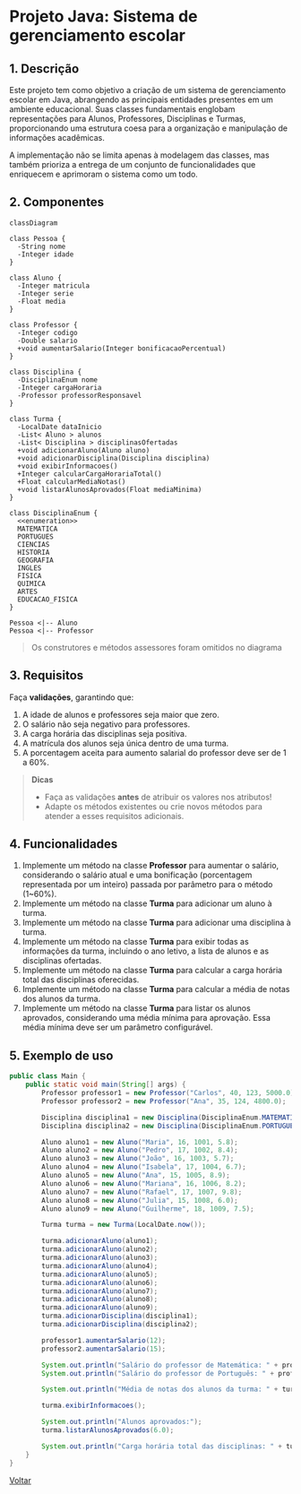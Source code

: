 # Projeto Java: Sistema de gerenciamento escolar

## 1. Descrição

Este projeto tem como objetivo a criação de um sistema de gerenciamento escolar em Java, abrangendo as principais entidades presentes em um ambiente educacional. Suas classes fundamentais englobam representações para Alunos, Professores, Disciplinas e Turmas, proporcionando uma estrutura coesa para a organização e manipulação de informações acadêmicas.

A implementação não se limita apenas à modelagem das classes, mas também prioriza a entrega de um conjunto de funcionalidades que enriquecem e aprimoram o sistema como um todo.

## 2. Componentes

```mermaid
classDiagram

class Pessoa {
  -String nome
  -Integer idade
}

class Aluno {
  -Integer matricula
  -Integer serie
  -Float media
}

class Professor {
  -Integer codigo
  -Double salario
  +void aumentarSalario(Integer bonificacaoPercentual)
}

class Disciplina {
  -DisciplinaEnum nome
  -Integer cargaHoraria
  -Professor professorResponsavel
}

class Turma {
  -LocalDate dataInicio
  -List< Aluno > alunos
  -List< Disciplina > disciplinasOfertadas
  +void adicionarAluno(Aluno aluno)
  +void adicionarDisciplina(Disciplina disciplina)
  +void exibirInformacoes()
  +Integer calcularCargaHorariaTotal()
  +Float calcularMediaNotas()
  +void listarAlunosAprovados(Float mediaMinima)
}

class DisciplinaEnum {
  <<enumeration>>
  MATEMATICA
  PORTUGUES
  CIENCIAS
  HISTORIA
  GEOGRAFIA
  INGLES
  FISICA
  QUIMICA
  ARTES
  EDUCACAO_FISICA
}

Pessoa <|-- Aluno
Pessoa <|-- Professor
```

> Os construtores e métodos assessores foram omitidos no diagrama

## 3. Requisitos

Faça **validações**, garantindo que:

1. A idade de alunos e professores seja maior que zero.
1. O salário não seja negativo para professores.
1. A carga horária das disciplinas seja positiva.
1. A matrícula dos alunos seja única dentro de uma turma.
1. A porcentagem aceita para aumento salarial do professor deve ser de 1 a 60%.

> **Dicas**
>
> - Faça as validações **antes** de atribuir os valores nos atributos!
> - Adapte os métodos existentes ou crie novos métodos para atender a esses requisitos adicionais.

## 4. Funcionalidades

1. Implemente um método na classe **Professor** para aumentar o salário, considerando o salário atual e uma bonificação (porcentagem representada por um inteiro) passada por parâmetro para o método (1~60%).
1. Implemente um método na classe **Turma** para adicionar um aluno à turma.
1. Implemente um método na classe **Turma** para adicionar uma disciplina à turma.
1. Implemente um método na classe **Turma** para exibir todas as informações da turma, incluindo o ano letivo, a lista de alunos e as disciplinas ofertadas.
1. Implemente um método na classe **Turma** para calcular a carga horária total das disciplinas oferecidas.
1. Implemente um método na classe **Turma** para calcular a média de notas dos alunos da turma.
1. Implemente um método na classe **Turma** para listar os alunos aprovados, considerando uma média mínima para aprovação. Essa média mínima deve ser um parâmetro configurável.

## 5. Exemplo de uso

```java
public class Main {
    public static void main(String[] args) {
        Professor professor1 = new Professor("Carlos", 40, 123, 5000.0);
        Professor professor2 = new Professor("Ana", 35, 124, 4800.0);

        Disciplina disciplina1 = new Disciplina(DisciplinaEnum.MATEMATICA, 60, professor1);
        Disciplina disciplina2 = new Disciplina(DisciplinaEnum.PORTUGUES, 45, professor2);

        Aluno aluno1 = new Aluno("Maria", 16, 1001, 5.8);
        Aluno aluno2 = new Aluno("Pedro", 17, 1002, 8.4);
        Aluno aluno3 = new Aluno("João", 16, 1003, 5.7);
        Aluno aluno4 = new Aluno("Isabela", 17, 1004, 6.7);
        Aluno aluno5 = new Aluno("Ana", 15, 1005, 8.9);
        Aluno aluno6 = new Aluno("Mariana", 16, 1006, 8.2);
        Aluno aluno7 = new Aluno("Rafael", 17, 1007, 9.8);
        Aluno aluno8 = new Aluno("Julia", 15, 1008, 6.0);
        Aluno aluno9 = new Aluno("Guilherme", 18, 1009, 7.5);

        Turma turma = new Turma(LocalDate.now());

        turma.adicionarAluno(aluno1);
        turma.adicionarAluno(aluno2);
        turma.adicionarAluno(aluno3);
        turma.adicionarAluno(aluno4);
        turma.adicionarAluno(aluno5);
        turma.adicionarAluno(aluno6);
        turma.adicionarAluno(aluno7);
        turma.adicionarAluno(aluno8);
        turma.adicionarAluno(aluno9);
        turma.adicionarDisciplina(disciplina1);
        turma.adicionarDisciplina(disciplina2);

        professor1.aumentarSalario(12);
        professor2.aumentarSalario(15);

        System.out.println("Salário do professor de Matemática: " + professor1.getSalario());
        System.out.println("Salário do professor de Português: " + professor2.getSalario());

        System.out.println("Média de notas dos alunos da turma: " + turma.calcularMediaNotas());

        turma.exibirInformacoes();

        System.out.println("Alunos aprovados:");
        turma.listarAlunosAprovados(6.0);

        System.out.println("Carga horária total das disciplinas: " + turma.calcularCargaHorariaTotal());
    }
}
```

[Voltar](../README.md)
